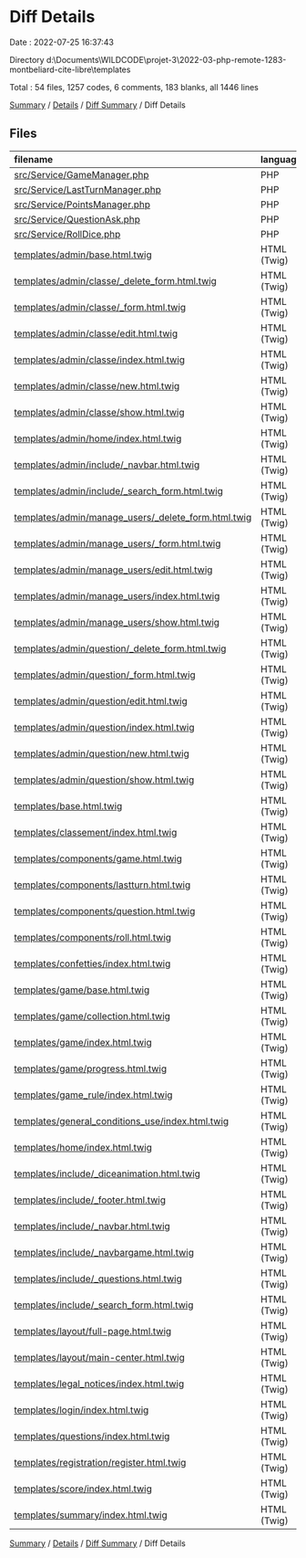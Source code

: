 # Diff Details

Date : 2022-07-25 16:37:43

Directory d:\\Documents\\WILDCODE\\projet-3\\2022-03-php-remote-1283-montbeliard-cite-libre\\templates

Total : 54 files,  1257 codes, 6 comments, 183 blanks, all 1446 lines

[Summary](results.md) / [Details](details.md) / [Diff Summary](diff.md) / Diff Details

## Files
| filename | language | code | comment | blank | total |
| :--- | :--- | ---: | ---: | ---: | ---: |
| [src/Service/GameManager.php](/src/Service/GameManager.php) | PHP | -48 | 0 | -6 | -54 |
| [src/Service/LastTurnManager.php](/src/Service/LastTurnManager.php) | PHP | -67 | 0 | -28 | -95 |
| [src/Service/PointsManager.php](/src/Service/PointsManager.php) | PHP | -134 | -17 | -9 | -160 |
| [src/Service/QuestionAsk.php](/src/Service/QuestionAsk.php) | PHP | -89 | -3 | -10 | -102 |
| [src/Service/RollDice.php](/src/Service/RollDice.php) | PHP | -28 | -3 | -9 | -40 |
| [templates/admin/base.html.twig](/templates/admin/base.html.twig) | HTML (Twig) | 30 | 1 | 2 | 33 |
| [templates/admin/classe/_delete_form.html.twig](/templates/admin/classe/_delete_form.html.twig) | HTML (Twig) | 4 | 0 | 1 | 5 |
| [templates/admin/classe/_form.html.twig](/templates/admin/classe/_form.html.twig) | HTML (Twig) | 5 | 0 | 1 | 6 |
| [templates/admin/classe/edit.html.twig](/templates/admin/classe/edit.html.twig) | HTML (Twig) | 8 | 0 | 6 | 14 |
| [templates/admin/classe/index.html.twig](/templates/admin/classe/index.html.twig) | HTML (Twig) | 41 | 0 | 7 | 48 |
| [templates/admin/classe/new.html.twig](/templates/admin/classe/new.html.twig) | HTML (Twig) | 7 | 0 | 5 | 12 |
| [templates/admin/classe/show.html.twig](/templates/admin/classe/show.html.twig) | HTML (Twig) | 24 | 0 | 7 | 31 |
| [templates/admin/home/index.html.twig](/templates/admin/home/index.html.twig) | HTML (Twig) | 5 | 0 | 3 | 8 |
| [templates/admin/include/_navbar.html.twig](/templates/admin/include/_navbar.html.twig) | HTML (Twig) | 69 | 0 | 1 | 70 |
| [templates/admin/include/_search_form.html.twig](/templates/admin/include/_search_form.html.twig) | HTML (Twig) | 8 | 0 | 3 | 11 |
| [templates/admin/manage_users/_delete_form.html.twig](/templates/admin/manage_users/_delete_form.html.twig) | HTML (Twig) | 4 | 0 | 1 | 5 |
| [templates/admin/manage_users/_form.html.twig](/templates/admin/manage_users/_form.html.twig) | HTML (Twig) | 11 | 0 | 1 | 12 |
| [templates/admin/manage_users/edit.html.twig](/templates/admin/manage_users/edit.html.twig) | HTML (Twig) | 8 | 0 | 6 | 14 |
| [templates/admin/manage_users/index.html.twig](/templates/admin/manage_users/index.html.twig) | HTML (Twig) | 36 | 0 | 5 | 41 |
| [templates/admin/manage_users/show.html.twig](/templates/admin/manage_users/show.html.twig) | HTML (Twig) | 44 | 0 | 9 | 53 |
| [templates/admin/question/_delete_form.html.twig](/templates/admin/question/_delete_form.html.twig) | HTML (Twig) | 4 | 0 | 1 | 5 |
| [templates/admin/question/_form.html.twig](/templates/admin/question/_form.html.twig) | HTML (Twig) | 57 | 1 | 14 | 72 |
| [templates/admin/question/edit.html.twig](/templates/admin/question/edit.html.twig) | HTML (Twig) | 8 | 0 | 6 | 14 |
| [templates/admin/question/index.html.twig](/templates/admin/question/index.html.twig) | HTML (Twig) | 42 | 1 | 6 | 49 |
| [templates/admin/question/new.html.twig](/templates/admin/question/new.html.twig) | HTML (Twig) | 7 | 0 | 5 | 12 |
| [templates/admin/question/show.html.twig](/templates/admin/question/show.html.twig) | HTML (Twig) | 35 | 0 | 7 | 42 |
| [templates/base.html.twig](/templates/base.html.twig) | HTML (Twig) | 23 | 1 | 2 | 26 |
| [templates/classement/index.html.twig](/templates/classement/index.html.twig) | HTML (Twig) | 45 | 0 | 5 | 50 |
| [templates/components/game.html.twig](/templates/components/game.html.twig) | HTML (Twig) | 412 | 3 | 47 | 462 |
| [templates/components/lastturn.html.twig](/templates/components/lastturn.html.twig) | HTML (Twig) | 15 | 0 | 1 | 16 |
| [templates/components/question.html.twig](/templates/components/question.html.twig) | HTML (Twig) | 30 | 0 | 3 | 33 |
| [templates/components/roll.html.twig](/templates/components/roll.html.twig) | HTML (Twig) | 12 | 0 | 3 | 15 |
| [templates/confetties/index.html.twig](/templates/confetties/index.html.twig) | HTML (Twig) | 16 | 0 | 6 | 22 |
| [templates/game/base.html.twig](/templates/game/base.html.twig) | HTML (Twig) | 22 | 1 | 2 | 25 |
| [templates/game/collection.html.twig](/templates/game/collection.html.twig) | HTML (Twig) | 56 | 0 | 5 | 61 |
| [templates/game/index.html.twig](/templates/game/index.html.twig) | HTML (Twig) | 25 | 0 | 7 | 32 |
| [templates/game/progress.html.twig](/templates/game/progress.html.twig) | HTML (Twig) | 6 | 0 | 4 | 10 |
| [templates/game_rule/index.html.twig](/templates/game_rule/index.html.twig) | HTML (Twig) | 47 | 0 | 11 | 58 |
| [templates/general_conditions_use/index.html.twig](/templates/general_conditions_use/index.html.twig) | HTML (Twig) | 32 | 0 | 3 | 35 |
| [templates/home/index.html.twig](/templates/home/index.html.twig) | HTML (Twig) | 65 | 0 | 5 | 70 |
| [templates/include/_diceanimation.html.twig](/templates/include/_diceanimation.html.twig) | HTML (Twig) | 35 | 0 | 1 | 36 |
| [templates/include/_footer.html.twig](/templates/include/_footer.html.twig) | HTML (Twig) | 5 | 0 | 1 | 6 |
| [templates/include/_navbar.html.twig](/templates/include/_navbar.html.twig) | HTML (Twig) | 98 | 6 | 1 | 105 |
| [templates/include/_navbargame.html.twig](/templates/include/_navbargame.html.twig) | HTML (Twig) | 50 | 15 | 3 | 68 |
| [templates/include/_questions.html.twig](/templates/include/_questions.html.twig) | HTML (Twig) | 30 | 0 | 3 | 33 |
| [templates/include/_search_form.html.twig](/templates/include/_search_form.html.twig) | HTML (Twig) | 8 | 0 | 3 | 11 |
| [templates/layout/full-page.html.twig](/templates/layout/full-page.html.twig) | HTML (Twig) | 4 | 0 | 2 | 6 |
| [templates/layout/main-center.html.twig](/templates/layout/main-center.html.twig) | HTML (Twig) | 4 | 0 | 2 | 6 |
| [templates/legal_notices/index.html.twig](/templates/legal_notices/index.html.twig) | HTML (Twig) | 32 | 0 | 3 | 35 |
| [templates/login/index.html.twig](/templates/login/index.html.twig) | HTML (Twig) | 33 | 0 | 4 | 37 |
| [templates/questions/index.html.twig](/templates/questions/index.html.twig) | HTML (Twig) | 6 | 0 | 3 | 9 |
| [templates/registration/register.html.twig](/templates/registration/register.html.twig) | HTML (Twig) | 25 | 0 | 7 | 32 |
| [templates/score/index.html.twig](/templates/score/index.html.twig) | HTML (Twig) | 12 | 0 | 5 | 17 |
| [templates/summary/index.html.twig](/templates/summary/index.html.twig) | HTML (Twig) | 18 | 0 | 6 | 24 |

[Summary](results.md) / [Details](details.md) / [Diff Summary](diff.md) / Diff Details